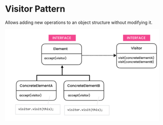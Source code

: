 # Visitor Pattern

Allows adding new operations to an object structure without modifying it.

![Visitor](../../../UML/Behavioral/Visitor.PNG)